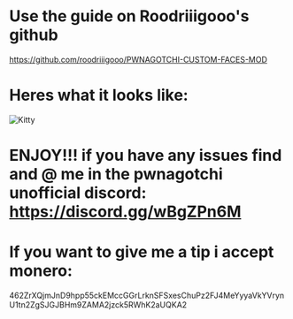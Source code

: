 # Use the guide on Roodriiigooo's github 

https://github.com/roodriiigooo/PWNAGOTCHI-CUSTOM-FACES-MOD

# Heres what it looks like:

![Kitty](https://github.com/user-attachments/assets/c2f0b077-95f2-48a1-8aad-345b1c6a8343)

# ENJOY!!! if you have any issues find and @ me in the pwnagotchi unofficial discord: https://discord.gg/wBgZPn6M

# If you want to give me a tip i accept monero:

462ZrXQjmJnD9hpp55ckEMccGGrLrknSFSxesChuPz2FJ4MeYyyaVkYVrynU1tn2ZgSJGJBHm9ZAMA2jzck5RWhK2aUQKA2


